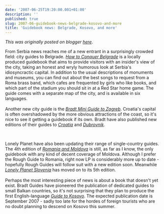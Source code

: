 ```yaml
---
date: '2007-06-25T19:20:00.001+01:00'
description: ''
published: true
slug: 2007-06-guidebook-news-belgrade-kosovo-and-more
title: 'Guidebook news: Belgrade, Kosovo, and more'
---
```


*This was originally posted on blogger [here](https://blog.balkanology.com/2007/06/guidebook-news-belgrade-kosovo-and-more.html)*.

From Serbia news reaches me of a new entrant in a surprisingly crowded field: city guides to Belgrade. <i><a href="http://www.amazon.co.uk/exec/obidos/redirect?link_code=as2&amp;path=ASIN/8683253023/ref=nosim/&amp;amp;amp;tag=balkanology-21&amp;camp=1634&amp;creative=6738&quot;" title="More about this book at Amazon">How to Conquer Belgrade</a></i> is a locally produced guidebook that aims to provide visitors with an insider's view of the city, taking an honest and wryly humorous look at Serbia's idiosyncractic capital. In addition to the usual descriptions of monuments and museums, you can find out about the best songs to request from a Roma brass band, which cafes are frequented by girls who like books, and which part of the stadium you should sit in at a Red Star home game. The guide comes with a separate map of the city, and is available in six languages.<br /><br />Another new city guide is the <i><a href="http://www.amazon.co.uk/exec/obidos/redirect?link_code=as2&amp;path=ASIN/1841621897/ref=nosim/&amp;amp;amp;tag=balkanology-21&amp;camp=1634&amp;creative=6738&quot;" title="More about this book at Amazon">Bradt Mini Guide to Zagreb</a></i>. Croatia's capital is often overshadowed by the more obvious attractions of the coast, so it's nice to see it getting a guidebook if its own. Bradt have also published new editions of their guides to <i><a href="http://www.amazon.co.uk/exec/obidos/redirect?link_code=as2&amp;path=ASIN/1841621927/ref=nosim/&amp;amp;amp;tag=balkanology-21&amp;camp=1634&amp;creative=6738&quot;" title="More about this book at Amazon">Croatia</a></i> and <i><a href="http://www.amazon.co.uk/exec/obidos/redirect?link_code=as2&amp;path=ASIN/1841621919/ref=nosim/&amp;amp;amp;tag=balkanology-21&amp;camp=1634&amp;creative=6738&quot;" title="More about this book at Amazon">Dubrovnik</a></i>.</p><br /><p>Lonely Planet have also been updating their range of single-country guides. The 4th edition of <i><a href="http://www.amazon.co.uk/exec/obidos/redirect?link_code=as2&amp;path=ASIN/1741044782/ref=nosim/&amp;amp;amp;tag=balkanology-21&amp;camp=1634&amp;creative=6738&quot;" title="More about this book at Amazon">Romania and Moldova</a></i> is still, as far as I know, the only guidebook with any kind of decent coverage of Moldova. Although I prefer the Rough Guide to Romania, right now LP is considerably more up to date - hopefully Rough Guides will follow suit with a new edition soon. Meanwhile <i><a href="http://www.amazon.co.uk/exec/obidos/redirect?link_code=as2&amp;path=ASIN/1741044804/ref=nosim/&amp;amp;amp;tag=balkanology-21&amp;camp=1634&amp;creative=6738&quot;" title="More about this book at Amazon">Lonely Planet Slovenia</a></i> has moved on to its 5th edition.<br /><br />Perhaps the most interesting piece of news is about a book that doesn't yet exist. Bradt Guides have pioneered the publication of dedicated guides to small Balkan countries, so it's not surprising that they plan to produce the first English-language <i><a href="http://www.amazon.co.uk/exec/obidos/redirect?link_code=as2&amp;path=ASIN/1841621994/ref=nosim/&amp;amp;amp;tag=balkanology-21&amp;camp=1634&amp;creative=6738&quot;" title="More about this book at Amazon">Guide to Kosovo</a></i>. The expected publication date is September 2007 - sadly too late for the hordes of foreign tourists who are no doubt planning to descend on Kosovo this summer.